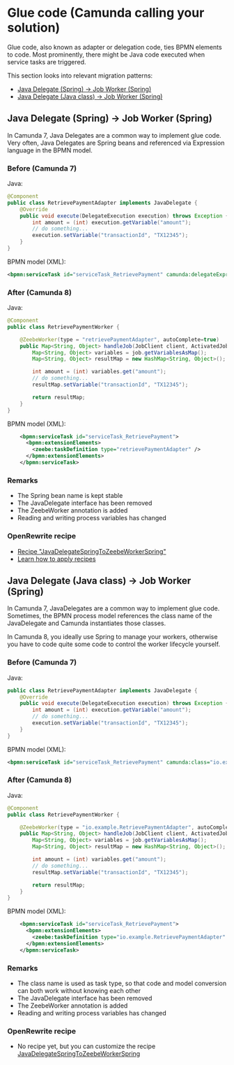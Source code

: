 # Glue code (Camunda calling your solution) 

Glue code, also known as adapter or delegation code, ties BPMN elements to code. Most prominently, there might be Java code executed when service tasks are triggered. 

This section looks into relevant migration patterns:

- [Java Delegate (Spring) &#8594; Job Worker (Spring)](#java-delegate-spring--job-worker-spring) 
- [Java Delegate (Java class) &#8594; Job Worker (Spring)](#java-delegate-java-class--job-worker-spring)

## Java Delegate (Spring) &#8594; Job Worker (Spring)

In Camunda 7, Java Delegates are a common way to implement glue code. Very often, Java Delegates are Spring beans and referenced via Expression language in the BPMN model.

### Before (Camunda 7)

Java: 
```java
@Component
public class RetrievePaymentAdapter implements JavaDelegate {
    @Override
    public void execute(DelegateExecution execution) throws Exception {
        int amount = (int) execution.getVariable("amount");
        // do something...
        execution.setVariable("transactionId", "TX12345");
    }
}
```

BPMN model (XML):

```xml
<bpmn:serviceTask id="serviceTask_RetrievePayment" camunda:delegateExpression="#{retrievePaymentAdapter}" />
```

### After (Camunda 8)

Java: 
```java
@Component
public class RetrievePaymentWorker {

    @ZeebeWorker(type = "retrievePaymentAdapter", autoComplete=true)
    public Map<String, Object> handleJob(JobClient client, ActivatedJob job) {
        Map<String, Object> variables = job.getVariablesAsMap();
        Map<String, Object> resultMap = new HashMap<String, Object>();

        int amount = (int) variables.get("amount");
        // do something...
        resultMap.setVariable("transactionId", "TX12345");

        return resultMap;
    }
}
```

BPMN model (XML):

```xml
    <bpmn:serviceTask id="serviceTask_RetrievePayment">
      <bpmn:extensionElements>
        <zeebe:taskDefinition type="retrievePaymentAdapter" />
      </bpmn:extensionElements>
    </bpmn:serviceTask>
```

### Remarks

- The Spring bean name is kept stable
- The JavaDelegate interface has been removed 
- The ZeebeWorker annotation is added
- Reading and writing process variables has changed

### OpenRewrite recipe

- [Recipe "JavaDelegateSpringToZeebeWorkerSpring"](../recipes/src/main/java/org/camunda/migration/rewrite/recipes/glue/JavaDelegateSpringToZeebeWorkerSpring.java)
- [Learn how to apply recipes](../recipes/)


## Java Delegate (Java class) &#8594; Job Worker (Spring)

In Camunda 7, JavaDelegates are a common way to implement glue code. Sometimes, the BPMN process model references the class name of the JavaDelegate and Camunda instantiates those classes.

In Camunda 8, you ideally use Spring to manage your workers, otherwise you have to code quite some code to control the worker lifecycle yourself.


### Before (Camunda 7)

Java: 
```java
public class RetrievePaymentAdapter implements JavaDelegate {
    @Override
    public void execute(DelegateExecution execution) throws Exception {
        int amount = (int) execution.getVariable("amount");
        // do something...
        execution.setVariable("transactionId", "TX12345");
    }
}
```

BPMN model (XML):

```xml
<bpmn:serviceTask id="serviceTask_RetrievePayment" camunda:class="io.example.RetrievePaymentAdapter" />
```

### After (Camunda 8)

Java: 
```java
@Component
public class RetrievePaymentWorker {

    @ZeebeWorker(type = "io.example.RetrievePaymentAdapter", autoComplete=true)
    public Map<String, Object> handleJob(JobClient client, ActivatedJob job) {
        Map<String, Object> variables = job.getVariablesAsMap();
        Map<String, Object> resultMap = new HashMap<String, Object>();

        int amount = (int) variables.get("amount");
        // do something...
        resultMap.setVariable("transactionId", "TX12345");

        return resultMap;
    }
}
```

BPMN model (XML):

```xml
    <bpmn:serviceTask id="serviceTask_RetrievePayment">
      <bpmn:extensionElements>
        <zeebe:taskDefinition type="io.example.RetrievePaymentAdapter" />
      </bpmn:extensionElements>
    </bpmn:serviceTask>
```

### Remarks

- The class name is used as task type, so that code and model conversion can both work without knowing each other
- The JavaDelegate interface has been removed 
- The ZeebeWorker annotation is added
- Reading and writing process variables has changed

### OpenRewrite recipe

- No recipe yet, but you can customize the recipe [JavaDelegateSpringToZeebeWorkerSpring](../recipes/src/main/java/org/camunda/migration/rewrite/recipes/glue/JavaDelegateSpringToZeebeWorkerSpring.java)


